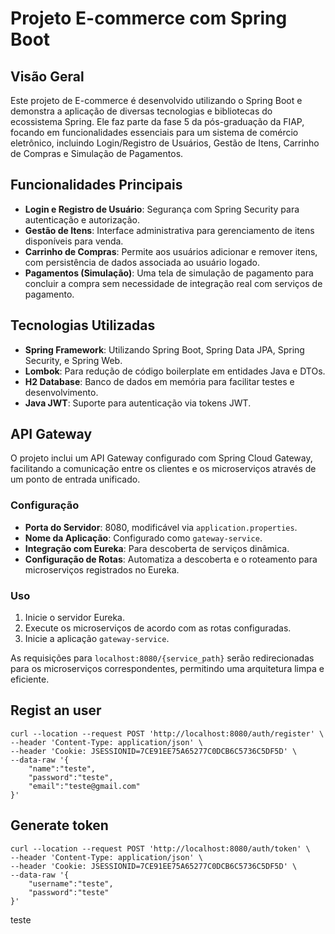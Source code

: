 # Projeto E-commerce com Spring Boot

## Visão Geral
Este projeto de E-commerce é desenvolvido utilizando o Spring Boot e demonstra a aplicação de diversas tecnologias e bibliotecas do ecossistema Spring. Ele faz parte da fase 5 da pós-graduação da FIAP, focando em funcionalidades essenciais para um sistema de comércio eletrônico, incluindo Login/Registro de Usuários, Gestão de Itens, Carrinho de Compras e Simulação de Pagamentos.

## Funcionalidades Principais
- **Login e Registro de Usuário**: Segurança com Spring Security para autenticação e autorização.
- **Gestão de Itens**: Interface administrativa para gerenciamento de itens disponíveis para venda.
- **Carrinho de Compras**: Permite aos usuários adicionar e remover itens, com persistência de dados associada ao usuário logado.
- **Pagamentos (Simulação)**: Uma tela de simulação de pagamento para concluir a compra sem necessidade de integração real com serviços de pagamento.

## Tecnologias Utilizadas
- **Spring Framework**: Utilizando Spring Boot, Spring Data JPA, Spring Security, e Spring Web.
- **Lombok**: Para redução de código boilerplate em entidades Java e DTOs.
- **H2 Database**: Banco de dados em memória para facilitar testes e desenvolvimento.
- **Java JWT**: Suporte para autenticação via tokens JWT.

## API Gateway
O projeto inclui um API Gateway configurado com Spring Cloud Gateway, facilitando a comunicação entre os clientes e os microserviços através de um ponto de entrada unificado.

### Configuração
- **Porta do Servidor**: 8080, modificável via `application.properties`.
- **Nome da Aplicação**: Configurado como `gateway-service`.
- **Integração com Eureka**: Para descoberta de serviços dinâmica.
- **Configuração de Rotas**: Automatiza a descoberta e o roteamento para microserviços registrados no Eureka.

### Uso
1. Inicie o servidor Eureka.
2. Execute os microserviços de acordo com as rotas configuradas.
3. Inicie a aplicação `gateway-service`.

As requisições para `localhost:8080/{service_path}` serão redirecionadas para os microserviços correspondentes, permitindo uma arquitetura limpa e eficiente.

## Regist an user

```
curl --location --request POST 'http://localhost:8080/auth/register' \
--header 'Content-Type: application/json' \
--header 'Cookie: JSESSIONID=7CE91EE75A65277C0DCB6C5736C5DF5D' \
--data-raw '{
    "name":"teste",
    "password":"teste",
    "email":"teste@gmail.com"
}'

```

## Generate token

```
curl --location --request POST 'http://localhost:8080/auth/token' \
--header 'Content-Type: application/json' \
--header 'Cookie: JSESSIONID=7CE91EE75A65277C0DCB6C5736C5DF5D' \
--data-raw '{
    "username":"teste",
    "password":"teste"
}'
```

teste
